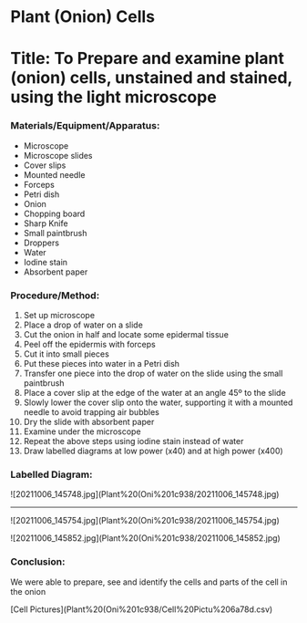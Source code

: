 # Plant (Onion) Cells

# Title: To Prepare and examine plant (onion) cells, unstained and stained, using the light microscope

### Materials/Equipment/Apparatus:

- Microscope
- Microscope slides
- Cover slips
- Mounted needle
- Forceps
- Petri dish
- Onion
- Chopping board
- Sharp Knife
- Small paintbrush
- Droppers
- Water
- Iodine stain
- Absorbent paper

### Procedure/Method:

1. Set up microscope
2. Place a drop of water on a slide
3. Cut the onion in half and locate some epidermal tissue
4. Peel off the epidermis with forceps
5. Cut it into small pieces
6. Put these pieces into water in a Petri dish
7. Transfer one piece into the drop of water on the slide using the small paintbrush
8. Place a cover slip at the edge of the water at an angle 45º to the slide
9. Slowly lower the cover slip onto the water, supporting it with a mounted needle to avoid trapping air bubbles
10. Dry the slide with absorbent paper
11. Examine under the microscope
12. Repeat the above steps using iodine stain instead of water
13. Draw labelled diagrams at low power (x40) and at high power (x400)

### Labelled Diagram:

![20211006_145748.jpg](Plant%20(Oni%201c938/20211006_145748.jpg)

---

![20211006_145754.jpg](Plant%20(Oni%201c938/20211006_145754.jpg)

![20211006_145852.jpg](Plant%20(Oni%201c938/20211006_145852.jpg)

### Conclusion:

We were able to prepare, see and identify the cells and parts of the cell in the onion

[Cell Pictures](Plant%20(Oni%201c938/Cell%20Pictu%206a78d.csv)